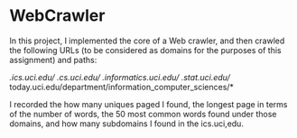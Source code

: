 # WebCrawler
In this project, I implemented the core of a Web crawler, and then crawled the following URLs (to be considered as domains for the purposes of this assignment) and paths: 

*.ics.uci.edu/*
*.cs.uci.edu/*
*.informatics.uci.edu/*
*.stat.uci.edu/*
today.uci.edu/department/information_computer_sciences/*

I recorded the how many uniques paged I found, the longest page in terms of the number of words, the 50 most common words found under those domains, and how many subdomains I found in the ics.uci,edu.
